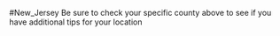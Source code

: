 #New_Jersey
 Be sure to check your specific county above to see if you have additional tips for your location